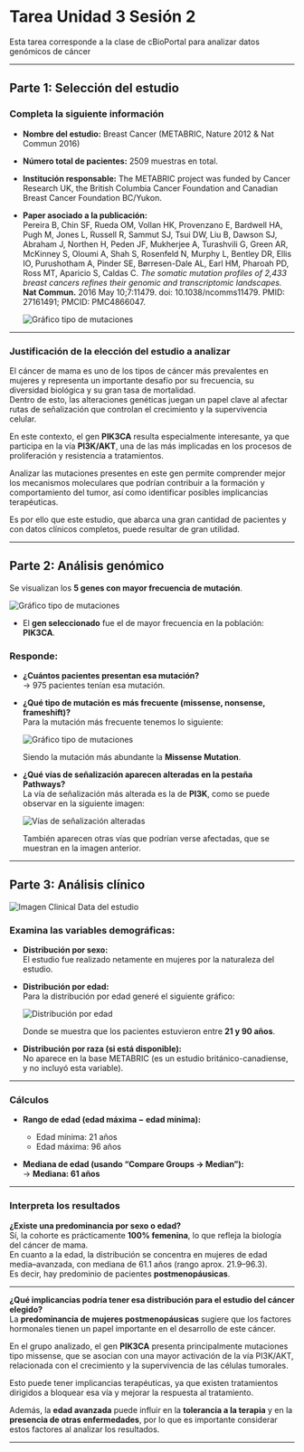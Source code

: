 # Tarea Unidad 3 Sesión 2

Esta tarea corresponde a la clase de cBioPortal para analizar datos genómicos de cáncer

---

## **Parte 1: Selección del estudio**

### **Completa la siguiente información**

- **Nombre del estudio:** Breast Cancer (METABRIC, Nature 2012 & Nat Commun 2016)  
- **Número total de pacientes:** 2509 muestras en total.  
- **Institución responsable:** The METABRIC project was funded by Cancer Research UK, the British Columbia Cancer Foundation and Canadian Breast Cancer Foundation BC/Yukon.  
- **Paper asociado a la publicación:**  
  Pereira B, Chin SF, Rueda OM, Vollan HK, Provenzano E, Bardwell HA, Pugh M, Jones L, Russell R, Sammut SJ, Tsui DW, Liu B, Dawson SJ, Abraham J, Northen H, Peden JF, Mukherjee A, Turashvili G, Green AR, McKinney S, Oloumi A, Shah S, Rosenfeld N, Murphy L, Bentley DR, Ellis IO, Purushotham A, Pinder SE, Børresen-Dale AL, Earl HM, Pharoah PD, Ross MT, Aparicio S, Caldas C. *The somatic mutation profiles of 2,433 breast cancers refines their genomic and transcriptomic landscapes.* **Nat Commun.** 2016 May 10;7:11479. doi: 10.1038/ncomms11479. PMID: 27161491; PMCID: PMC4866047.

   ![Gráfico tipo de mutaciones](imagenes/portada.jpg)

---

### **Justificación de la elección del estudio a analizar**

El cáncer de mama es uno de los tipos de cáncer más prevalentes en mujeres y representa un importante desafío por su frecuencia, su diversidad biológica y su gran tasa de mortalidad.  
Dentro de esto, las alteraciones genéticas juegan un papel clave al afectar rutas de señalización que controlan el crecimiento y la supervivencia celular.  

En este contexto, el gen **PIK3CA** resulta especialmente interesante, ya que participa en la vía **PI3K/AKT**, una de las más implicadas en los procesos de proliferación y resistencia a tratamientos.  

Analizar las mutaciones presentes en este gen permite comprender mejor los mecanismos moleculares que podrían contribuir a la formación y comportamiento del tumor, así como identificar posibles implicancias terapéuticas.  

Es por ello que este estudio, que abarca una gran cantidad de pacientes y con datos clínicos completos, puede resultar de gran utilidad.

---

## **Parte 2: Análisis genómico**

Se visualizan los **5 genes con mayor frecuencia de mutación**.

![Gráfico tipo de mutaciones](imagenes/imagen1.jpg)

- El **gen seleccionado** fue el de mayor frecuencia en la población: **PIK3CA**.  

### **Responde:**

- **¿Cuántos pacientes presentan esa mutación?**  
  → 975 pacientes tenían esa mutación.

- **¿Qué tipo de mutación es más frecuente (missense, nonsense, frameshift)?**  
  Para la mutación más frecuente tenemos lo siguiente:

  ![Gráfico tipo de mutaciones](imagenes/imagen2.jpg)

  Siendo la mutación más abundante la **Missense Mutation**.

- **¿Qué vías de señalización aparecen alteradas en la pestaña Pathways?**  
  La vía de señalización más alterada es la de **PI3K**, como se puede observar en la siguiente imagen:

  ![Vías de señalización alteradas](imagenes/imagen3.jpg)

  También aparecen otras vías que podrían verse afectadas, que se muestran en la imagen anterior.

---

## **Parte 3: Análisis clínico**

![Imagen Clinical Data del estudio](imagenes/clinica.jpg)

### **Examina las variables demográficas:**

- **Distribución por sexo:**  
  El estudio fue realizado netamente en mujeres por la naturaleza del estudio.

- **Distribución por edad:**  
  Para la distribución por edad generé el siguiente gráfico:

  ![Distribución por edad](imagenes/imagen4.jpg)

  Donde se muestra que los pacientes estuvieron entre **21 y 90 años**.

- **Distribución por raza (si está disponible):**  
  No aparece en la base METABRIC (es un estudio británico-canadiense, y no incluyó esta variable).

---

### **Cálculos**

- **Rango de edad (edad máxima − edad mínima):**  
  - Edad mínima: 21 años  
  - Edad máxima: 96 años  

- **Mediana de edad (usando “Compare Groups → Median”):**  
  → **Mediana: 61 años**

---

### **Interpreta los resultados**

**¿Existe una predominancia por sexo o edad?**  
Sí, la cohorte es prácticamente **100% femenina**, lo que refleja la biología del cáncer de mama.  
En cuanto a la edad, la distribución se concentra en mujeres de edad media–avanzada, con mediana de 61.1 años (rango aprox. 21.9–96.3).  
Es decir, hay predominio de pacientes **postmenopáusicas**.

---

**¿Qué implicancias podría tener esa distribución para el estudio del cáncer elegido?**  
La **predominancia de mujeres postmenopáusicas** sugiere que los factores hormonales tienen un papel importante en el desarrollo de este cáncer.  

En el grupo analizado, el gen **PIK3CA** presenta principalmente mutaciones tipo missense, que se asocian con una mayor activación de la vía PI3K/AKT, relacionada con el crecimiento y la supervivencia de las células tumorales.  

Esto puede tener implicancias terapéuticas, ya que existen tratamientos dirigidos a bloquear esa vía y mejorar la respuesta al tratamiento.  

Además, la **edad avanzada** puede influir en la **tolerancia a la terapia** y en la **presencia de otras enfermedades**, por lo que es importante considerar estos factores al analizar los resultados.

---


